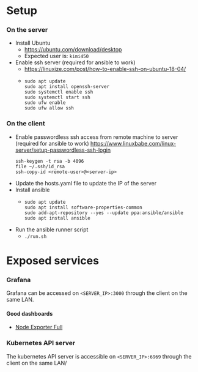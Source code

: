 # Setup
### On the server
- Install Ubuntu
  - https://ubuntu.com/download/desktop
  - Expected user is: `kimi450`
- Enable ssh server (required for ansible to work)
  - https://linuxize.com/post/how-to-enable-ssh-on-ubuntu-18-04/
  -  ```
     sudo apt update
     sudo apt install openssh-server
     sudo systemctl enable ssh
     sudo systemctl start ssh
     sudo ufw enable
     sudo ufw allow ssh
     ```

### On the client
- Enable passwordless ssh access from remote machine to server (required for ansible to work)
    https://www.linuxbabe.com/linux-server/setup-passwordless-ssh-login
    ```
    ssh-keygen -t rsa -b 4096
    file ~/.ssh/id_rsa
    ssh-copy-id <remote-user>@<server-ip>
    ```
- Update the hosts.yaml file to update the IP of the server
- Install ansible
  - ```
    sudo apt update
    sudo apt install software-properties-common
    sudo add-apt-repository --yes --update ppa:ansible/ansible
    sudo apt install ansible
    ```
- Run the ansible runner script
  - `./run.sh`

# Exposed services
### Grafana
Grafana can be accessed on `<SERVER_IP>:3000` through the client on the same LAN.
#### Good dashboards
- [Node Exporter Full](https://grafana.com/grafana/dashboards/1860)
### Kubernetes API server
The kubernetes API server is accessible on `<SERVER_IP>:6969` through the client on the same LAN/
